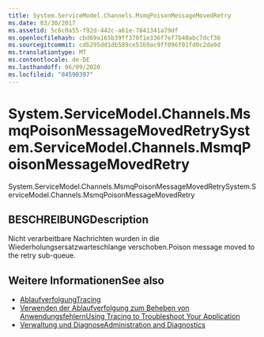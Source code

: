 ```yaml
---
title: System.ServiceModel.Channels.MsmqPoisonMessageMovedRetry
ms.date: 03/30/2017
ms.assetid: 5c6c0a55-f92d-442c-a61e-7841341a79df
ms.openlocfilehash: cbd69a165b39ff370f1e336f7ef7b40abc7dcf36
ms.sourcegitcommit: cdb295dd1db589ce5169ac9ff096f01fd0c2da9d
ms.translationtype: MT
ms.contentlocale: de-DE
ms.lasthandoff: 06/09/2020
ms.locfileid: "84598397"
---
```

# <a name="systemservicemodelchannelsmsmqpoisonmessagemovedretry"></a><span data-ttu-id="7baac-102">System.ServiceModel.Channels.MsmqPoisonMessageMovedRetry</span><span class="sxs-lookup"><span data-stu-id="7baac-102">System.ServiceModel.Channels.MsmqPoisonMessageMovedRetry</span></span>
<span data-ttu-id="7baac-103">System.ServiceModel.Channels.MsmqPoisonMessageMovedRetry</span><span class="sxs-lookup"><span data-stu-id="7baac-103">System.ServiceModel.Channels.MsmqPoisonMessageMovedRetry</span></span>  
  
## <a name="description"></a><span data-ttu-id="7baac-104">BESCHREIBUNG</span><span class="sxs-lookup"><span data-stu-id="7baac-104">Description</span></span>  
 <span data-ttu-id="7baac-105">Nicht verarbeitbare Nachrichten wurden in die Wiederholungsersatzwarteschlange verschoben.</span><span class="sxs-lookup"><span data-stu-id="7baac-105">Poison message moved to the retry sub-queue.</span></span>  
  
## <a name="see-also"></a><span data-ttu-id="7baac-106">Weitere Informationen</span><span class="sxs-lookup"><span data-stu-id="7baac-106">See also</span></span>

- [<span data-ttu-id="7baac-107">Ablaufverfolgung</span><span class="sxs-lookup"><span data-stu-id="7baac-107">Tracing</span></span>](index.md)
- [<span data-ttu-id="7baac-108">Verwenden der Ablaufverfolgung zum Beheben von Anwendungsfehlern</span><span class="sxs-lookup"><span data-stu-id="7baac-108">Using Tracing to Troubleshoot Your Application</span></span>](using-tracing-to-troubleshoot-your-application.md)
- [<span data-ttu-id="7baac-109">Verwaltung und Diagnose</span><span class="sxs-lookup"><span data-stu-id="7baac-109">Administration and Diagnostics</span></span>](../index.md)
